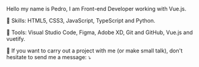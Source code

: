 Hello my name is Pedro, I am Front-end Developer working with Vue.js.

🦄 Skills: HTML5, CSS3, JavaScript, TypeScript and Python.

💼 Tools: Visual Studio Code, Figma, Adobe XD, Git and GitHub, Vue.js and vuetify.

💌 If you want to carry out a project with me (or make small talk), don't hesitate to send me a message: ⤵️
